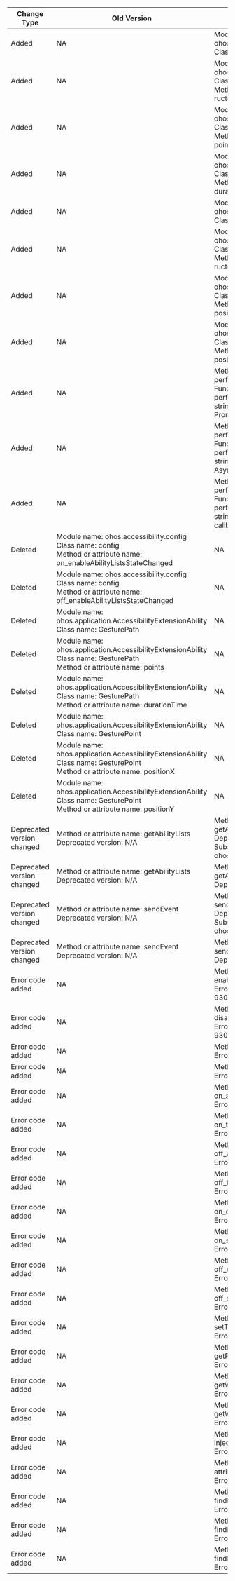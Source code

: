 | Change Type | Old Version | New Version | d.ts File |
| ---- | ------ | ------ | -------- |
|Added|NA|Module name: ohos.accessibility.GesturePath<br>Class name: GesturePath|@ohos.accessibility.GesturePath.d.ts|
|Added|NA|Module name: ohos.accessibility.GesturePath<br>Class name: GesturePath<br>Method or attribute name: ructor(durationTime|@ohos.accessibility.GesturePath.d.ts|
|Added|NA|Module name: ohos.accessibility.GesturePath<br>Class name: GesturePath<br>Method or attribute name: points|@ohos.accessibility.GesturePath.d.ts|
|Added|NA|Module name: ohos.accessibility.GesturePath<br>Class name: GesturePath<br>Method or attribute name: durationTime|@ohos.accessibility.GesturePath.d.ts|
|Added|NA|Module name: ohos.accessibility.GesturePoint<br>Class name: GesturePoint|@ohos.accessibility.GesturePoint.d.ts|
|Added|NA|Module name: ohos.accessibility.GesturePoint<br>Class name: GesturePoint<br>Method or attribute name: ructor(positionX|@ohos.accessibility.GesturePoint.d.ts|
|Added|NA|Module name: ohos.accessibility.GesturePoint<br>Class name: GesturePoint<br>Method or attribute name: positionX|@ohos.accessibility.GesturePoint.d.ts|
|Added|NA|Module name: ohos.accessibility.GesturePoint<br>Class name: GesturePoint<br>Method or attribute name: positionY|@ohos.accessibility.GesturePoint.d.ts|
|Added|NA|Method or attribute name: performAction<br>Function name: performAction(actionName: string, parameters?: object): Promise<void>;|AccessibilityExtensionContext.d.ts|
|Added|NA|Method or attribute name: performAction<br>Function name: performAction(actionName: string, callback: AsyncCallback<void>): void;|AccessibilityExtensionContext.d.ts|
|Added|NA|Method or attribute name: performAction<br>Function name: performAction(actionName: string, parameters: object, callback: AsyncCallback<void>): void;|AccessibilityExtensionContext.d.ts|
|Deleted|Module name: ohos.accessibility.config<br>Class name: config<br>Method or attribute name: on_enableAbilityListsStateChanged|NA|@ohos.accessibility.config.d.ts|
|Deleted|Module name: ohos.accessibility.config<br>Class name: config<br>Method or attribute name: off_enableAbilityListsStateChanged|NA|@ohos.accessibility.config.d.ts|
|Deleted|Module name: ohos.application.AccessibilityExtensionAbility<br>Class name: GesturePath|NA|@ohos.application.AccessibilityExtensionAbility.d.ts|
|Deleted|Module name: ohos.application.AccessibilityExtensionAbility<br>Class name: GesturePath<br>Method or attribute name: points|NA|@ohos.application.AccessibilityExtensionAbility.d.ts|
|Deleted|Module name: ohos.application.AccessibilityExtensionAbility<br>Class name: GesturePath<br>Method or attribute name: durationTime|NA|@ohos.application.AccessibilityExtensionAbility.d.ts|
|Deleted|Module name: ohos.application.AccessibilityExtensionAbility<br>Class name: GesturePoint|NA|@ohos.application.AccessibilityExtensionAbility.d.ts|
|Deleted|Module name: ohos.application.AccessibilityExtensionAbility<br>Class name: GesturePoint<br>Method or attribute name: positionX|NA|@ohos.application.AccessibilityExtensionAbility.d.ts|
|Deleted|Module name: ohos.application.AccessibilityExtensionAbility<br>Class name: GesturePoint<br>Method or attribute name: positionY|NA|@ohos.application.AccessibilityExtensionAbility.d.ts|
|Deprecated version changed|Method or attribute name: getAbilityLists<br>Deprecated version: N/A|Method or attribute name: getAbilityLists<br>Deprecated version: 9<br>Substitute API: ohos.accessibility|@ohos.accessibility.d.ts|
|Deprecated version changed|Method or attribute name: getAbilityLists<br>Deprecated version: N/A|Method or attribute name: getAbilityLists<br>Deprecated version: 9|@ohos.accessibility.d.ts|
|Deprecated version changed|Method or attribute name: sendEvent<br>Deprecated version: N/A|Method or attribute name: sendEvent<br>Deprecated version: 9<br>Substitute API: ohos.accessibility|@ohos.accessibility.d.ts|
|Deprecated version changed|Method or attribute name: sendEvent<br>Deprecated version: N/A|Method or attribute name: sendEvent<br>Deprecated version: 9|@ohos.accessibility.d.ts|
|Error code added|NA|Method or attribute name: enableAbility<br>Error code: 201, 401, 9300001, 9300002|@ohos.accessibility.config.d.ts|
|Error code added|NA|Method or attribute name: disableAbility<br>Error code: 201, 401, 9300001|@ohos.accessibility.config.d.ts|
|Error code added|NA|Method or attribute name: set<br>Error code: 201, 401|@ohos.accessibility.config.d.ts|
|Error code added|NA|Method or attribute name: on<br>Error code: 401|@ohos.accessibility.config.d.ts|
|Error code added|NA|Method or attribute name: on_accessibilityStateChange<br>Error code: 401|@ohos.accessibility.d.ts|
|Error code added|NA|Method or attribute name: on_touchGuideStateChange<br>Error code: 401|@ohos.accessibility.d.ts|
|Error code added|NA|Method or attribute name: off_accessibilityStateChange<br>Error code: 401|@ohos.accessibility.d.ts|
|Error code added|NA|Method or attribute name: off_touchGuideStateChange<br>Error code: 401|@ohos.accessibility.d.ts|
|Error code added|NA|Method or attribute name: on_enableChange<br>Error code: 401|@ohos.accessibility.d.ts|
|Error code added|NA|Method or attribute name: on_styleChange<br>Error code: 401|@ohos.accessibility.d.ts|
|Error code added|NA|Method or attribute name: off_enableChange<br>Error code: 401|@ohos.accessibility.d.ts|
|Error code added|NA|Method or attribute name: off_styleChange<br>Error code: 401|@ohos.accessibility.d.ts|
|Error code added|NA|Method or attribute name: setTargetBundleName<br>Error code: 401|AccessibilityExtensionContext.d.ts|
|Error code added|NA|Method or attribute name: getFocusElement<br>Error code: 9300003|AccessibilityExtensionContext.d.ts|
|Error code added|NA|Method or attribute name: getWindowRootElement<br>Error code: 9300003|AccessibilityExtensionContext.d.ts|
|Error code added|NA|Method or attribute name: getWindows<br>Error code: 9300003|AccessibilityExtensionContext.d.ts|
|Error code added|NA|Method or attribute name: injectGesture<br>Error code: 401, 9300003|AccessibilityExtensionContext.d.ts|
|Error code added|NA|Method or attribute name: attributeValue<br>Error code: 401, 9300004|AccessibilityExtensionContext.d.ts|
|Error code added|NA|Method or attribute name: findElement<br>Error code: 401|AccessibilityExtensionContext.d.ts|
|Error code added|NA|Method or attribute name: findElement<br>Error code: 401|AccessibilityExtensionContext.d.ts|
|Error code added|NA|Method or attribute name: findElement<br>Error code: 401|AccessibilityExtensionContext.d.ts|
